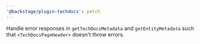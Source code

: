 ```yaml
---
'@backstage/plugin-techdocs': patch
---
```


Handle error responses in `getTechDocsMetadata` and `getEntityMetadata` such that `<TechDocsPageHeader>` doesn't throw errors.
